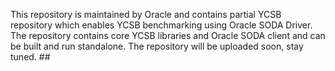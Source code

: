  This repository is maintained by Oracle and contains partial YCSB repository which enables YCSB benchmarking using Oracle SODA Driver. The repository contains core YCSB libraries and Oracle SODA client and can be built and run standalone. 
 The repository will be uploaded soon, stay tuned. ##
